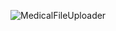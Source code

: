 ![MedicalFileUploader](https://github.com/user-attachments/assets/f52fad55-d7f1-46eb-b055-4343cf9276d3)

